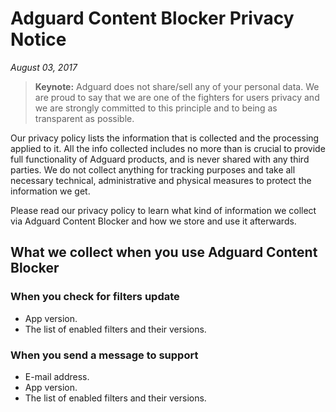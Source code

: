 # Adguard Content Blocker Privacy Notice
*August 03, 2017*
> **Keynote:** Adguard does not share/sell any of your personal data. We are proud to say that we are one of the fighters for users privacy and we are strongly committed to this principle and to being as transparent as possible.

Our privacy policy lists the information that is collected and the processing applied to it. All the info collected includes no more than is crucial to provide full functionality of Adguard products, and is never shared with any third parties. We do not collect anything for tracking purposes and take all necessary technical, administrative and physical measures to protect the information we get.

Please read our privacy policy to learn what kind of information we collect via Adguard Content Blocker and how we store and use it afterwards.

## What we collect when you use Adguard Content Blocker
### When you check for filters update
* App version.
* The list of enabled filters and their versions.

### When you send a message to support
* E-mail address.
* App version.
* The list of enabled filters and their versions.
